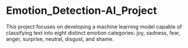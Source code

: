 # Emotion_Detection-AI_Project
This project focuses on developing a machine learning model capable of classifying text into eight distinct emotion categories: joy, sadness, fear, anger, surprise, neutral, disgust, and shame.
